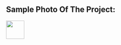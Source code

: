 ## Sample Photo Of The Project:

<img src="https://user-images.githubusercontent.com/58749629/211147313-08d391ed-823c-4cdc-8ced-bbd3f4161d6e.PNG" style="width: 50px; height: 50px;"></img>

